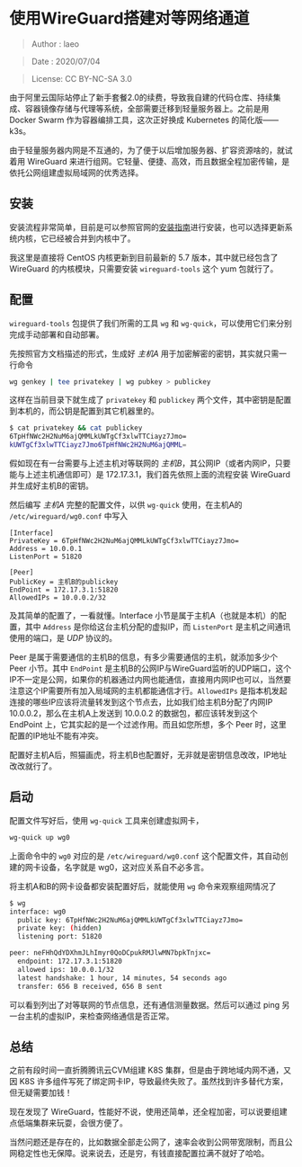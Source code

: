 # 使用WireGuard搭建对等网络通道

> Author : laeo

> Date   : 2020/07/04

> License: CC BY-NC-SA 3.0

由于阿里云国际站停止了新手套餐2.0的续费，导致我自建的代码仓库、持续集成、容器镜像存储与代理等系统，全部需要迁移到轻量服务器上。之前是用 Docker Swarm 作为容器编排工具，这次正好换成 Kubernetes 的简化版——k3s。

由于轻量服务器内网是不互通的，为了便于以后增加服务器、扩容资源啥的，就试着用 WireGuard 来进行组网。它轻量、便捷、高效，而且数据全程加密传输，是依托公网组建虚拟局域网的优秀选择。

## 安装

安装流程非常简单，目前是可以参照官网的[安装指南](https://www.wireguard.com/install/)进行安装，也可以选择更新系统内核，它已经被合并到内核中了。

我这里是直接将 CentOS 内核更新到目前最新的 5.7 版本，其中就已经包含了 WireGuard 的内核模块，只需要安装 `wireguard-tools` 这个 yum 包就行了。

## 配置

`wireguard-tools` 包提供了我们所需的工具 `wg` 和 `wg-quick`，可以使用它们来分别完成手动部署和自动部署。

先按照官方文档描述的形式，生成好 *主机A* 用于加密解密的密钥，其实就只需一行命令

```bash
wg genkey | tee privatekey | wg pubkey > publickey
```

这样在当前目录下就生成了 `privatekey` 和 `publickey` 两个文件，其中密钥是配置到本机的，而公钥是配置到其它机器里的。

```bash
$ cat privatekey && cat publickey
6TpHfNWc2H2NuM6ajQMMLkUWTgCf3xlwTTCiayz7Jmo=
kUWTgCf3xlwTTCiayz7Jmo6TpHfNWc2H2NuM6ajQMML=
```

假如现在有一台需要与上述主机对等联网的 *主机B*，其公网IP（或者内网IP，只要能与上述主机通信即可）是 172.17.3.1，我们首先依照上面的流程安装 WireGuard 并生成好主机B的密钥。

然后编写 *主机A* 完整的配置文件，以供 `wg-quick` 使用，在主机A的 `/etc/wireguard/wg0.conf` 中写入

```
[Interface]
PrivateKey = 6TpHfNWc2H2NuM6ajQMMLkUWTgCf3xlwTTCiayz7Jmo=
Address = 10.0.0.1
ListenPort = 51820

[Peer]
PublicKey = 主机B的publickey
EndPoint = 172.17.3.1:51820
AllowedIPs = 10.0.0.2/32
```

及其简单的配置了，一看就懂。Interface 小节是属于主机A（也就是本机）的配置，其中 `Address` 是你给这台主机分配的虚拟IP，而 `ListenPort` 是主机之间通讯使用的端口，是 *UDP* 协议的。

Peer 是属于需要通信的主机B的信息，有多少需要通信的主机，就添加多少个 Peer 小节。其中 `EndPoint` 是主机B的公网IP与WireGuard监听的UDP端口，这个IP不一定是公网，如果你的机器通过内网也能通信，直接用内网IP也可以，当然要注意这个IP需要所有加入局域网的主机都能通信才行。`AllowedIPs` 是指本机发起连接的哪些IP应该将流量转发到这个节点去，比如我们给主机B分配了内网IP 10.0.0.2，那么在主机A上发送到 10.0.0.2 的数据包，都应该转发到这个 EndPoint 上，它其实起的是一个过滤作用。而且如您所想，多个 Peer 时，这里配置的IP地址不能有冲突。

配置好主机A后，照猫画虎，将主机B也配置好，无非就是密钥信息改改，IP地址改改就行了。

## 启动

配置文件写好后，使用 `wg-quick` 工具来创建虚拟网卡，

```bash
wg-quick up wg0
```

上面命令中的 `wg0` 对应的是 `/etc/wireguard/wg0.conf` 这个配置文件，其自动创建的网卡设备，名字就是 wg0，这对应关系自不必多言。

将主机A和B的网卡设备都安装配置好后，就能使用 `wg` 命令来观察组网情况了

```bash
$ wg
interface: wg0
  public key: 6TpHfNWc2H2NuM6ajQMMLkUWTgCf3xlwTTCiayz7Jmo=
  private key: (hidden)
  listening port: 51820

peer: neFHhQdYDXhmJLhImyr0QoDCpukRMJlwMN7bpkTnjxc=
  endpoint: 172.17.3.1:51820
  allowed ips: 10.0.0.1/32
  latest handshake: 1 hour, 14 minutes, 54 seconds ago
  transfer: 656 B received, 656 B sent
```

可以看到列出了对等联网的节点信息，还有通信测量数据。然后可以通过 ping 另一台主机的虚拟IP，来检查网络通信是否正常。

## 总结

之前有段时间一直折腾腾讯云CVM组建 K8S 集群，但是由于跨地域内网不通，又因 K8S 许多组件写死了绑定网卡IP，导致最终失败了。虽然找到许多替代方案，但无疑需要加钱！

现在发现了 WireGuard，性能好不说，使用还简单，还全程加密，可以说要组建点低端集群来玩耍，会很方便了。

当然问题还是存在的，比如数据全部走公网了，速率会收到公网带宽限制，而且公网稳定性也无保障。说来说去，还是穷，有钱直接配置拉满不就好了哈哈。
